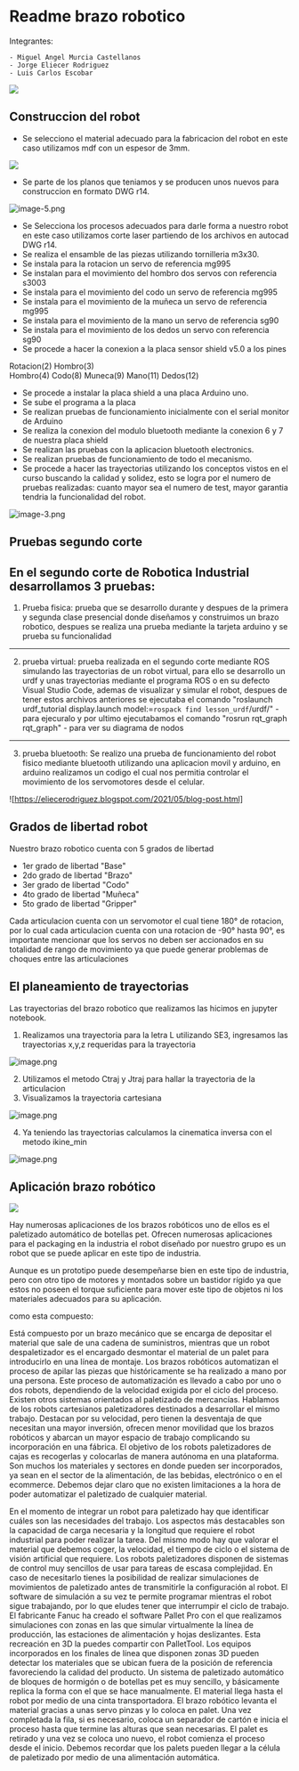 # Readme brazo robotico

Integrantes: 

    - Miguel Angel Murcia Castellanos
    - Jorge Eliecer Rodriguez
    - Luis Carlos Escobar

![](attachment:image.png)

## Construccion del robot

* Se selecciono el material adecuado para la fabricacion del robot en este caso utilizamos mdf con un espesor de 3mm.

![](https://www.blogger.com/u/1/blog/post/edit/preview/7394514771347193319/2504004808712897670)

* Se parte de los planos que teniamos y se producen unos nuevos para construccion en formato DWG r14.

![image-5.png](attachment:image-5.png)

* Se Selecciona los procesos adecuados para darle forma a nuestro robot en este caso utilizamos corte laser partiendo de los archivos en autocad DWG r14.
* Se realiza el ensamble de las piezas utilizando tornilleria m3x30.
* Se instala para la rotacion un servo de referencia mg995
* Se instalan para el movimiento del hombro dos servos con referencia s3003
* Se instala para el movimiento del codo un servo de referencia mg995
* Se instala para el movimiento de la muñeca un servo de referencia mg995
* Se instala para el movimiento de la mano un servo de referencia sg90
* Se instala para el movimiento de los dedos un servo con referencia sg90
* Se procede a hacer la conexion a la placa sensor shield v5.0 a los pines 

Rotacion(2)
Hombro(3)   
Hombro(4)
Codo(8)
Muneca(9)
Mano(11)
Dedos(12)

* Se procede a instalar la placa shield a una placa Arduino uno.
* Se sube el programa a la placa
* Se realizan pruebas de funcionamiento inicialmente con el serial monitor de Arduino
* Se realiza la conexion del modulo bluetooth mediante la conexion 6 y 7 de nuestra placa shield
* Se realizan las pruebas con la aplicacion bluetooth electronics.
* Se realizan pruebas de funcionamiento de todo el mecanismo.
* Se procede a hacer las trayectorias utilizando los conceptos vistos en el curso buscando la calidad y solidez, esto se logra por el numero de pruebas realizadas: cuanto mayor sea el numero de test, mayor garantia  tendria la funcionalidad del robot.

![image-3.png](attachment:image-3.png)

## Pruebas segundo corte

En el segundo corte de Robotica Industrial desarrollamos 3 pruebas:
-------------------------------------------------------------------
1. Prueba fisica: prueba que se desarrollo durante y despues de la 
primera y segunda clase presencial donde diseñamos y construimos un 
brazo robotico, despues se realiza una prueba mediante la tarjeta arduino
y se prueba su funcionalidad
-------------------------------------------------------------------
2. prueba virtual: prueba realizada en el segundo corte mediante ROS 
simulando las trayectorias de un robot virtual, para ello se desarrollo un 
urdf y unas trayectorias mediante el programa ROS o en su defecto Visual
Studio Code, ademas de visualizar y simular el robot, despues de tener estos archivos anteriores
se ejecutaba el comando 
"roslaunch urdf_tutorial display.launch model:=`rospack find lesson_urdf`/urdf/" - para ejecuralo 
y por ultimo ejecutabamos el comando  "rosrun rqt_graph rqt_graph" - para ver su diagrama de nodos
-------------------------------------------------------------------
3. prueba bluetooth: Se realizo una prueba de funcionamiento del robot fisico mediante bluetooth utilizando una aplicacion movil y arduino, en arduino realizamos un codigo el cual nos permitia controlar el movimiento
de los servomotores desde el celular.

![https://eliecerodriguez.blogspot.com/2021/05/blog-post.html]


## Grados de libertad robot

Nuestro brazo robotico cuenta con 5 grados de libertad

- 1er grado de libertad "Base"
- 2do grado de libertad "Brazo"
- 3er grado de libertad "Codo"
- 4to grado de libertad "Muñeca"
- 5to grado de libertad "Gripper"

Cada articulacion cuenta con un servomotor el cual tiene 180° de rotacion, por lo cual cada articulacion cuenta con una rotacion de -90° hasta 90°, es importante mencionar que los servos no deben ser accionados
en su totalidad de rango de movimiento ya que puede generar problemas de choques entre las articulaciones

## El planeamiento de trayectorias 

Las trayectorias del brazo robotico que realizamos las hicimos en jupyter notebook.

1. Realizamos una trayectoria para la letra L utilizando SE3, ingresamos las trayectorias x,y,z requeridas para la trayectoria

![image.png](attachment:image.png) 

2. Utilizamos el metodo Ctraj y Jtraj para hallar la trayectoria de la articulacion
3. Visualizamos la trayectoria cartesiana

![image.png](attachment:image.png)

4. Ya teniendo las trayectorias calculamos la cinematica inversa con el metodo ikine_min

![image.png](attachment:image.png)

## Aplicación brazo robótico

![](https://i.ytimg.com/vi/wAy9u0frJ9c/maxresdefault.jpg)

Hay numerosas aplicaciones de los brazos robóticos uno de ellos es el paletizado automático de botellas pet. Ofrecen numerosas aplicaciones para el packaging en la industria el robot diseñado por nuestro grupo es un robot que se puede aplicar en este tipo de industria.

Aunque es un prototipo puede desempeñarse bien en este tipo de industria, pero con otro tipo de motores y montados sobre un bastidor rígido ya que estos no poseen el torque suficiente para mover este tipo de objetos ni los materiales adecuados para su aplicación.

como esta compuesto:

Está compuesto por un brazo mecánico que se encarga de depositar el material que sale de una cadena de suministros, mientras que un robot despaletizador es el encargado desmontar el material de un palet para introducirlo en una línea de montaje. Los brazos robóticos automatizan el proceso de apilar las piezas que históricamente se ha realizado a mano por una persona. Este proceso de automatización es llevado a cabo por uno o dos robots, dependiendo de la velocidad exigida por el ciclo del proceso.
Existen otros sistemas orientados al paletizado de mercancías. Hablamos de los robots cartesianos paletizadores destinados a desarrollar el mismo trabajo. Destacan por su velocidad, pero tienen la desventaja de que necesitan una mayor inversión, ofrecen menor movilidad que los brazos robóticos y abarcan un mayor espacio de trabajo complicando su incorporación en una fábrica.
El objetivo de los robots paletizadores de cajas es recogerlas y colocarlas de manera autónoma en una plataforma. Son muchos los materiales y sectores en donde pueden ser incorporados, ya sean en el sector de la alimentación, de las bebidas, electrónico o en el ecommerce. Debemos dejar claro que no existen limitaciones a la hora de poder automatizar el paletizado de cualquier material.

En el momento de integrar un robot para paletizado hay que identificar cuáles son las necesidades del trabajo. Los aspectos más destacables son la capacidad de carga necesaria y la longitud que requiere el robot industrial para poder realizar la tarea. Del mismo modo hay que valorar el material que debemos coger, la velocidad, el tiempo de ciclo o el sistema de visión artificial que requiere. 
Los robots paletizadores disponen de sistemas de control muy sencillos de usar para tareas de escasa complejidad. En caso de necesitarlo tienes la posibilidad de realizar simulaciones de movimientos de paletizado antes de transmitirle la configuración al robot. El software de simulación a su vez te permite programar mientras el robot sigue trabajando, por lo que eludes tener que interrumpir el ciclo de trabajo.
El fabricante Fanuc ha creado el software Pallet Pro con el que realizamos simulaciones con zonas en las que simular virtualmente la línea de producción, las estaciones de alimentación y hojas deslizantes. Esta recreación en 3D la puedes compartir con PalletTool. Los equipos incorporados en los finales de línea que disponen zonas 3D pueden detectar los materiales que se ubican fuera de la posición de referencia favoreciendo la calidad del producto.
Un sistema de paletizado automático de bloques de hormigón o de botellas pet es muy sencillo, y básicamente replica la forma con el que se hace manualmente. El material llega hasta el robot por medio de una cinta transportadora. El brazo robótico levanta el material gracias a unas servo pinzas y lo coloca en palet. Una vez completada la fila, si es necesario, coloca un separador de cartón e inicia el proceso hasta que termine las alturas que sean necesarias. El palet es retirado y una vez se coloca uno nuevo, el robot comienza el proceso desde el inicio. Debemos recordar que los palets pueden llegar a la célula de paletizado por medio de una alimentación automática.


```python

```
